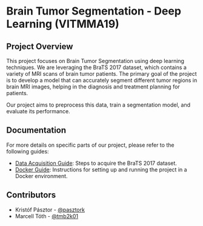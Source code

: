# Brain Tumor Segmentation - Deep Learning (VITMMA19)

## Project Overview

This project focuses on Brain Tumor Segmentation using deep learning techniques. We are leveraging the BraTS 2017 dataset, which contains a variety of MRI scans of brain tumor patients. The primary goal of the project is to develop a model that can accurately segment different tumor regions in brain MRI images, helping in the diagnosis and treatment planning for patients.

Our project aims to preprocess this data, train a segmentation model, and evaluate its performance.

## Documentation

For more details on specific parts of our project, please refer to the following guides:

* [Data Acquisition Guide](doc/data_acquisition.md): Steps to acquire the BraTS 2017 dataset.
* [Docker Guide](doc/docker_guide.md): Instructions for setting up and running the project in a Docker environment.

## Contributors

* Kristóf Pásztor - [@pasztork](https://github.com/pasztork)
* Marcell Tóth - [@tmb2k01](https://github.com/tmb2k01)
